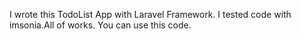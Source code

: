I wrote this TodoList App with Laravel Framework. I tested code with imsonia.All of works. You can use this code.
